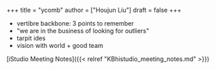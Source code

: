 +++
title = "ycomb"
author = ["Houjun Liu"]
draft = false
+++

-   vertibre backbone: 3 points to remember
-   "we are in the business of looking for outliers"
-   tarpit ides
-   vision with world + good team

[iStudio Meeting Notes]({{< relref "KBhistudio_meeting_notes.md" >}})
